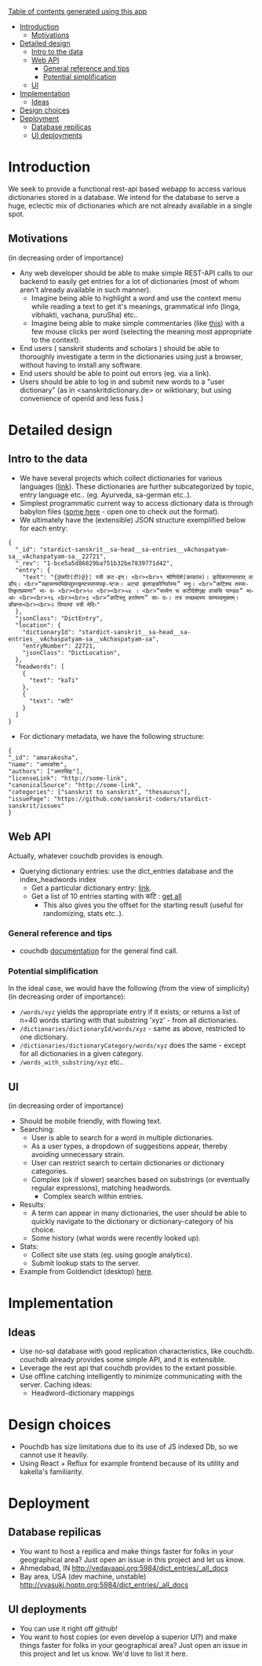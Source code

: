 [Table of contents generated using this app](https://tableofcontents.herokuapp.com)

- [Introduction](#introduction)
   - [Motivations](#motivations)
- [Detailed design](#detailed-design)
   - [Intro to the data](#intro-to-the-data)
   - [Web API](#web-api)
     - [General reference and tips](#general-reference-and-tips)
     - [Potential simplification](#potential-simplification)
   - [UI](#ui)
- [Implementation](#implementation)
   - [Ideas](#ideas)
- [Design choices](#design-choices)
- [Deployment](#deployment)
   - [Database repilicas](#database-repilicas)
   - [UI deployments](#ui-deployments)

# Introduction
We seek to provide a functional rest-api based webapp to access various dictionaries stored in a database. We intend for the database to serve a huge, eclectic mix of dictionaries which are not already available in a single spot.

## Motivations
(in decreasing order of importance)

* Any web developer should be able to make simple REST-API calls to our backend to easily get entries for a lot of dictionaries (most of whom aren't already available in such manner).
  * Imagine being able to highlight a word and use the context menu while reading a text to get it's meanings, grammatical info (linga, vibhakti, vachana, puruSha) etc..
  * Imagine being able to make simple commentaries (like [this](http://www.valmikiramayan.net/utf8/baala/sarga3/bala_3_frame.htm)) with a few mouse clicks per word (selecting the meaning most appropriate to the context).
* End users ( sanskrit students and scholars ) should be able to thoroughly investigate a term in the dictionaries using just a browser, without having to install any software.
* End users should be able to point out errors (eg. via a link).
* Users should be able to log in and submit new words to a "user dictionary" (as in <sanskritdictionary.de> or wiktionary, but using convenience of openId and less fuss.)

# Detailed design
## Intro to the data
* We have several projects which collect dictionaries for various languages ([link](https://github.com/search?q=org%3Asanskrit-coders+stardict)). These dictionaries are further subcategorized by topic, entry language etc.. (eg. Ayurveda, sa-german etc..).
* Simplest programmatic current way to access dictionary data is through babylon files ([some here](https://github.com/search?utf8=%E2%9C%93&q=user%3Asanskrit-coders+extension%3Ababylon_final&type=Code) - open one to check out the format).
* We ultimately have the (extensible) JSON structure exemplified below for each entry:
```
{
  "_id": "stardict-sanskrit__sa-head__sa-entries__vAchaspatyam-sa__vAchaspatyam-sa__22721",
  "_rev": "1-bce5a5d86829ba751b32be7839771d42",
  "entry": {
    "text": "{@कटि(टी)@}¦ स्त्री कट-इन्। <br><br>१ श्रोणिदेशे(काकांल)। कृदिकारान्तत्वात् वा ङीप्। <br>“सहासनमभिप्रेप्सुरुत्कृष्टस्पाप्यपकृ-ष्टजः। अट्यां कृताङ्कोनिर्वास्यः” मनुः। <br>“कटिश्च तस्या-तिकृतप्रमाणा” भा॰ व॰ <br><br>१० <br><br>५४ । <br>“सव्येन च कटीदेशेगृह्य वाससि पाण्डवः” भा॰ आ॰ <br><br>१६ <br><br>३ <br>“कटिस्तु हरतेमनः” सा॰ द॰। तत्र तच्छब्दस्य ग्राम्यत्वमुक्तम्। ङीबन्तः<br><br>२ पिप्पल्पां स्त्री मेदि॰"
  },
  "jsonClass": "DictEntry",
  "location": {
    "dictionaryId": "stardict-sanskrit__sa-head__sa-entries__vAchaspatyam-sa__vAchaspatyam-sa",
    "entryNumber": 22721,
    "jsonClass": "DictLocation",
  },
  "headwords": [
    {
      "text": "kaTi"
    },
    {
      "text": "कटि"
    }
  ]
}
```

* For dictionary metadata, we have the following structure:
```
{
"_id": "amarakosha",
"name": "अमरकोशः",
"authors": ["अमरसिंहः"],
"licenseLink": "http://some-link",
"canonicalSource": "http://some-link",
"categories": ["sanskrit to sanskrit", "thesaurus"],
"issuePage": "https://github.com/sanskrit-coders/stardict-sanskrit/issues"
}
```

## Web API
Actually, whatever couchdb provides is enough. 
* Querying dictionary entries: use the dict_entries database and the index_headwords index
  * Get a particular dictionary entry: [link](http://vedavaapi.org:5984/dict_entries/stardict-sanskrit__sa-head__sa-entries__amara-onto__amara-onto__0).
  * Get a list of 10 entries starting with कटि : [get all](http://vedavaapi.org:5984/dict_entries/_design/index_headwords/_view/index_headwords?limit=10&reduce=false&inclusive_end=true&include_docs=true&start_key=%22%E0%A4%95%E0%A4%9F%E0%A4%BF%22)
    * This also gives you the offset for the starting result (useful for randomizing, stats etc..).

### General reference and tips
* couchdb [documentation](http://docs.couchdb.org/en/2.0.0/api/database/find.html) for the general find call.

### Potential simplification
In the ideal case, we would have the following (from the view of simplicity) (in decreasing order of importance):

* `/words/xyz` yields the appropriate entry if it exists; or returns a list of n=40 words starting with that substring 'xyz' - from all dictionaries.
* `/dictionaries/dictionaryId/words/xyz` - same as above, restricted to one dictionary.
* `/dictionaries/dictionaryCategory/words/xyz` does the same - except for all dictionaries in a given category.
* `/words_with_substring/xyz` etc..

## UI
(in decreasing order of importance)

* Should be mobile friendly, with flowing text.
* Searching:
  * User is able to search for a word in multiple dictionaries.
  * As a user types, a dropdown of suggestions appear, thereby avoiding unnecessary strain.
  * User can restrict search to certain dictionaries or dictionary categories.
  * Complex (ok if slower) searches based on substrings (or eventually regular expressions), matching headwords.
    * Complex search within entries.
* Results:
  * A term can appear in many dictionaries, the user should be able to quickly navigate to the dictionary or dictionary-category of his choice.
  * Some history (what words were recently looked up).
* Stats:
  * Collect site use stats (eg. using google analytics).
  * Submit lookup stats to the server.
* Example from Goldendict (desktop) [here](http://imgur.com/a/Tj6OZ?).


# Implementation
## Ideas
* Use no-sql database with good replication characteristics, like couchdb. couchdb already provides some simple API, and it is extensible.
* Leverage the rest api that couchdb provides to the extant possible.
* Use offline catching intelligently to minimize communicating with the server. Caching ideas:
  * Headword-dictionary mappings

# Design choices
* Pouchdb has size limitations due to its use of JS indexed Db, so we cannot use it heavily.
* Using React + Reflux for example frontend because of its utility and kakella's familiarity.

# Deployment
## Database repilicas
* You want to host a repilica and make things faster for folks in your geographical area? Just open an issue in this project and let us know.
* Ahmedabad, IN <http://vedavaapi.org:5984/dict_entries/_all_docs>
* Bay area, USA (dev machine, unstable) <http://vvasuki.hopto.org:5984/dict_entries/_all_docs>

## UI deployments
* You can use it right off github!
* You want to host copies (or even develop a superior UI?) and make things faster for folks in your geographical area? Just open an issue in this project and let us know. We'd love to list it here.


